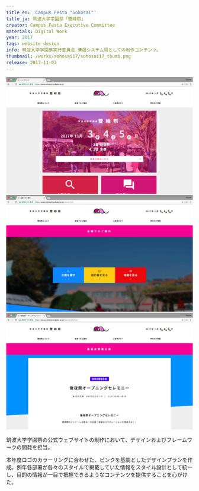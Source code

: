 ```yaml
---
title_en: 'Campus Festa "Sohosai"'
title_ja: 筑波大学学園祭「雙峰祭」
creator: Campus Festa Executive Committee
materials: Digital Work
year: 2017
tags: website design
info: 筑波大学学園祭実行委員会 情報システム局としての制作コンテンツ。
thumbnail: /works/sohosai17/sohosai17_thumb.png
release: 2017-11-03
---
```


![](/works/sohosai17/sohosai17_top.png)
![](/works/sohosai17/sohosai17_venue.png)
![](/works/sohosai17/sohosai17_simple-docs.png)

筑波大学学園祭の公式ウェブサイトの制作において、デザインおよびフレームワークの開発を担当。

本年度ロゴのカラーリングに合わせた、ピンクを基調としたデザインプランを作成。例年各部署が各々のスタイルで掲載していた情報をスタイル設計として統一し、目的の情報が一目で把握できるようなコンテンツを提供することを心がけた。
